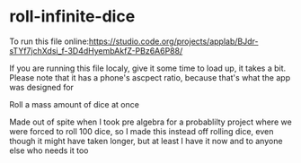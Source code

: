 # roll-infinite-dice
To run this file online:https://studio.code.org/projects/applab/BJdr-sTYf7jchXdsi_f-3D4dHyembAkfZ-PBz6A6P88/

If you are running this file localy, give it some time to load up, it takes a bit.
Please note that it has a phone's ascpect ratio, because that's what the app was designed for

Roll a mass amount of dice at once

Made out of spite when I took pre algebra for a probablilty project where we were forced to roll 100 dice, so I made this instead off rolling dice, even though it might have taken longer, but at least I have it now and to anyone else who needs it too
